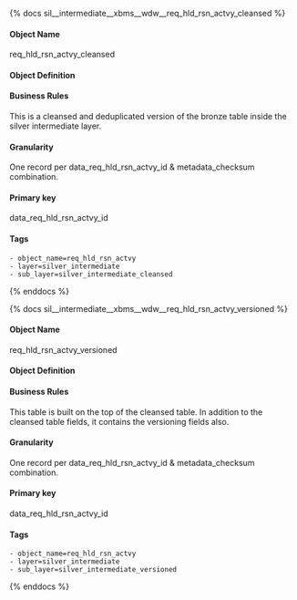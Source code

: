 {% docs sil__intermediate__xbms__wdw__req_hld_rsn_actvy_cleansed %}

#### Object Name
req_hld_rsn_actvy_cleansed

#### Object Definition


#### Business Rules
This is a cleansed and deduplicated version of the bronze table inside the silver intermediate layer.

#### Granularity
One record per data_req_hld_rsn_actvy_id & metadata_checksum combination.

#### Primary key
data_req_hld_rsn_actvy_id

#### Tags
    - object_name=req_hld_rsn_actvy
    - layer=silver_intermediate
    - sub_layer=silver_intermediate_cleansed

{% enddocs %}

{% docs sil__intermediate__xbms__wdw__req_hld_rsn_actvy_versioned %}

#### Object Name
req_hld_rsn_actvy_versioned

#### Object Definition


#### Business Rules
This table is built on the top of the cleansed table. In addition to the cleansed table fields, it contains the versioning fields also.

#### Granularity
One record per data_req_hld_rsn_actvy_id & metadata_checksum combination.

#### Primary key
data_req_hld_rsn_actvy_id

#### Tags
    - object_name=req_hld_rsn_actvy
    - layer=silver_intermediate
    - sub_layer=silver_intermediate_versioned

{% enddocs %}